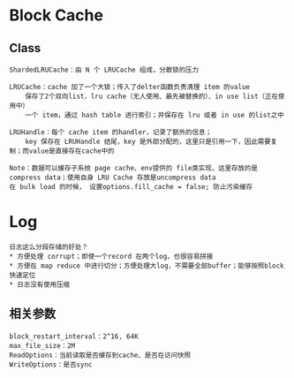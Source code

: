 # Block Cache 
## Class
    ShardedLRUCache：由 N 个 LRUCache 组成，分散锁的压力

    LRUCache：cache 加了一个大锁；传入了delter函数负责清理 item 的value
        保存了2个双向list，lru cache（无人使用、最先被替换的）、in use list（正在使用中）
        一个 item，通过 hash table 进行索引；并保存在 lru 或者 in use 的list之中

    LRUHandle：每个 cache item 的handler，记录了额外的信息；
        key 保存在 LRUHandle 结尾，key 是外部分配的，这里只是引用一下，因此需要复制；而value是直接存在cache中的

    Note：数据可以缓存子系统 page cache、env提供的 file类实现，这里存放的是 compress data；使用自身 LRU Cache 存放是uncompress data
    在 bulk load 的时候， 设置options.fill_cache = false; 防止污染缓存

# Log
    日志这么分段存储的好处？
    * 方便处理 corrupt；即使一个record 在两个log，也很容易拼接
    * 方便在 map reduce 中进行切分；方便处理大log，不需要全部buffer；能够按照block快速定位
    * 日志没有使用压缩

## 相关参数
    block_restart_interval：2^16, 64K
    max_file_size：2M
    ReadOptions：当前读取是否缓存到cache、是否在访问快照
    WriteOptions：是否sync
